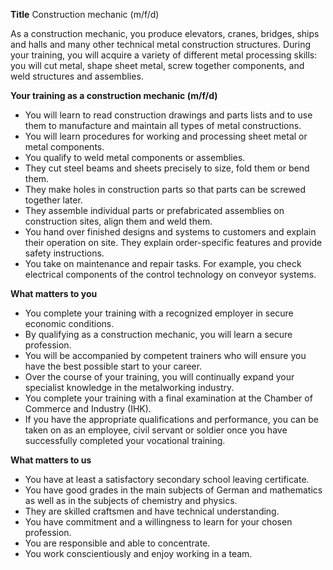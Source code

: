 **Title**
Construction mechanic (m/f/d)

As a construction mechanic, you produce elevators, cranes, bridges, ships and halls and many other technical metal construction structures. During your training, you will acquire a variety of different metal processing skills: you will cut metal, shape sheet metal, screw together components, and weld structures and assemblies.

**Your training as a construction mechanic (m/f/d)**

-	You will learn to read construction drawings and parts lists and to use them to manufacture and maintain all types of metal constructions.
-	You will learn procedures for working and processing sheet metal or metal components.
-	You qualify to weld metal components or assemblies.
-	They cut steel beams and sheets precisely to size, fold them or bend them.
-	They make holes in construction parts so that parts can be screwed together later.
-	They assemble individual parts or prefabricated assemblies on construction sites, align them and weld them.
-	You hand over finished designs and systems to customers and explain their operation on site. They explain order-specific features and provide safety instructions.
-	You take on maintenance and repair tasks. For example, you check electrical components of the control technology on conveyor systems.

**What matters to you**

-	You complete your training with a recognized employer in secure economic conditions.
-	By qualifying as a construction mechanic, you will learn a secure profession.
-	You will be accompanied by competent trainers who will ensure you have the best possible start to your career.
-	Over the course of your training, you will continually expand your specialist knowledge in the metalworking industry.
-	You complete your training with a final examination at the Chamber of Commerce and Industry (IHK).
-	If you have the appropriate qualifications and performance, you can be taken on as an employee, civil servant or soldier once you have successfully completed your vocational training.

**What matters to us**

-	You have at least a satisfactory secondary school leaving certificate.
-	You have good grades in the main subjects of German and mathematics as well as in the subjects of chemistry and physics.
-	They are skilled craftsmen and have technical understanding.
-	You have commitment and a willingness to learn for your chosen profession.
-	You are responsible and able to concentrate.
-	You work conscientiously and enjoy working in a team.
